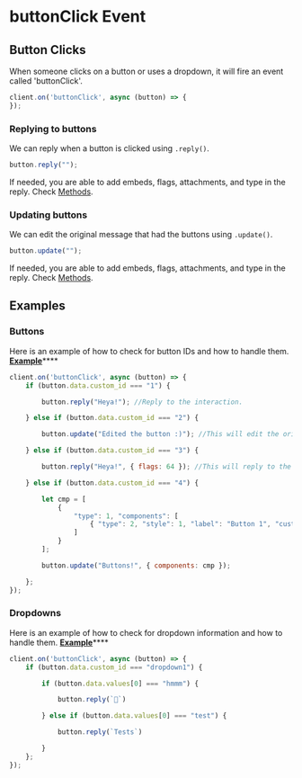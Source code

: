 # buttonClick Event

## Button Clicks

When someone clicks on a button or uses a dropdown, it will fire an event called 'buttonClick'.

```javascript
client.on('buttonClick', async (button) => {
});
```

### Replying to buttons

We can reply when a button is clicked using `.reply()`.

```javascript
button.reply("");
```

If needed, you are able to add embeds, flags, attachments, and type in the reply. Check [Methods](../interactions/methods.md#interaction).

### Updating buttons

We can edit the original message that had the buttons using `.update()`.

```javascript
button.update("");
```

If needed, you are able to add embeds, flags, attachments, and type in the reply. Check [Methods](../interactions/methods.md#interaction).

## Examples

### Buttons

Here is an example of how to check for button IDs and how to handle them. [**Example**](https://github.com/GmBodhi/shandler-example-bot/blob/master/index.js#L29-L67)\*\*\*\*

```javascript
client.on('buttonClick', async (button) => {
    if (button.data.custom_id === "1") {

        button.reply("Heya!"); //Reply to the interaction.

    } else if (button.data.custom_id === "2") {

        button.update("Edited the button :)"); //This will edit the original message. 

    } else if (button.data.custom_id === "3") {

        button.reply("Heya!", { flags: 64 }); //This will reply to the interaction with an ephemeral message. 

    } else if (button.data.custom_id === "4") {

        let cmp = [
            {
                "type": 1, "components": [
                    { "type": 2, "style": 1, "label": "Button 1", "custom_id": "3" },
                ]
            }
        ];

        button.update("Buttons!", { components: cmp });

    };
});
```

### Dropdowns

Here is an example of how to check for dropdown information and how to handle them. [**Example**](https://github.com/GmBodhi/shandler-example-bot/blob/master/index.js#L68-L73)\*\*\*\*

```javascript
client.on('buttonClick', async (button) => {
    if (button.data.custom_id === "dropdown1") {

        if (button.data.values[0] === "hmmm") {

            button.reply(`🤔`)

        } else if (button.data.values[0] === "test") {

            button.reply(`Tests`)

        }
    };
});
```

